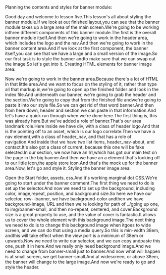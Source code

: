 Planning the contents and styles for banner module:

Good day and welcome to lesson five.This lesson's all about styling the banner module.If we look at out finished layout,you can see that the banner module takes up a large area of the main screen.We're going to be working inthree different components of this banner module.The first is the overall banner module itself.And then we're going to work in the header area, which includes the logo and the nav.And then we're going to work in the banner content area.And if we look at the first component, the banner itself,you can see that we have a large and a small version of the image.So our first task is to style the banner andto make sure that we can swap out the image.So let's get into it.
Creating HTML elements for banner image area:

Now we're going to work in the banner area.Because there's a lot of HTML in that little area.And we want to focus on the styling of it, rather than type all that markup in,we're going to open up the finished folder and look in the index file.And underneath our banner, we're going to grab the header and the section.We're going to copy that from the finished file andwe're going to paste it into our style file.So we can get rid of that word banner.And then from here down, header and section we can paste in that information.And let's have a quick run through when we're done here.The first thing is, this was already here.But we've added a role of banner.That's our area landmark role.Here inside we have div, with a class of header logo.And that is the pointing off to an asset, which is our logo correlate.Then we have a nav element,with a class of header_nav, and that has a role of navigation.And inside that we have two list items, header_nav-about, and contact.It's also got a class of current, because this one will be fake selected.In our section, we now have an h1,which has got our main text on the page in the big banner.And then we have an a element that's looking off to our little icon,the apple store icon.And that's the mock up for the banner area.Now, let's go and style it.
Styling the banner image area:

Open the Start folder, assets, css.And it's working marginal dot CSS.We're going to start under the banner comment.The first thing we need to do is set up the selector.And now we need to set up the background, including color, image,repeat, position, and background size.So here we have our selector, row--banner, we have background-color andthen we have background-image, URL and then we're looking for path of ../going up one, to img/banner-small, and then no-repeat, centered, and cover.Background size is a great property to use, and the value of cover is fantastic.It allows us to cover the whole element with this background image.The next thing we need to do is to change this background image when itgoes to wide screen, and we can do that using a media query.So this is min-width 38em, andthis will take effect when the view port is a minimum of 38em or upwards.Now we need to write our selector, and we can copy andpaste this one, push it in here.And we really only need background image.And we need to change from banner-small just to banner.And now what will happen is at small screen, we get banner-small.And at widescreen, or above 38em, the banner will change to the large image.And now we're ready to go and style the header.